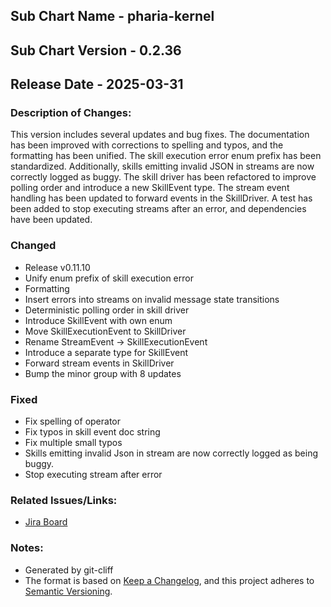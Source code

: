 ## Sub Chart Name - pharia-kernel
## Sub Chart Version - 0.2.36
## Release Date - 2025-03-31

### Description of Changes:

This version includes several updates and bug fixes. The documentation has been improved with corrections to spelling and typos, and the formatting has been unified. The skill execution error enum prefix has been standardized. Additionally, skills emitting invalid JSON in streams are now correctly logged as buggy. The skill driver has been refactored to improve polling order and introduce a new SkillEvent type. The stream event handling has been updated to forward events in the SkillDriver. A test has been added to stop executing streams after an error, and dependencies have been updated.

### Changed

- Release v0.11.10
- Unify enum prefix of skill execution error
- Formatting
- Insert errors into streams on invalid message state transitions
- Deterministic polling order in skill driver
- Introduce SkillEvent with own enum
- Move SkillExecutionEvent to SkillDriver
- Rename StreamEvent -> SkillExecutionEvent
- Introduce a separate type for SkillEvent
- Forward stream events in SkillDriver
- Bump the minor group with 8 updates

### Fixed

- Fix spelling of operator
- Fix typos in skill event doc string
- Fix multiple small typos
- Skills emitting invalid Json in stream are now correctly logged as being buggy.
- Stop executing stream after error

### Related Issues/Links:
- [Jira Board](https://aleph-alpha.atlassian.net/jira/software/projects/PK/boards/160)

### Notes:
- Generated by git-cliff
- The format is based on [Keep a Changelog](https://keepachangelog.com/en/1.0.0/),
and this project adheres to [Semantic Versioning](https://semver.org/spec/v2.0.0.html).
